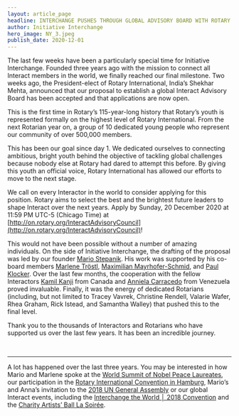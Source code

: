 ```yaml
---
layout: article_page
headline: INTERCHANGE PUSHES THROUGH GLOBAL ADVISORY BOARD WITH ROTARY INTERNATIONAL
author: Initiative Interchange
hero_image: NY_3.jpeg
publish_date: 2020-12-01
---
```


The last few weeks have been a particularly special time for Initiative Interchange. Founded three years ago with the mission to connect all Interact members in the world, we finally reached our final milestone. Two weeks ago, the President-elect of Rotary International, India’s Shekhar Mehta, announced that our proposal to establish a global Interact Advisory Board has been accepted and that applications are now open.

This is the first time in Rotary’s 115-year-long history that Rotary’s youth is represented formally on the highest level of Rotary International. From the next Rotarian year on, a group of 10 dedicated young people who represent our community of over 500,000 members. 

This has been our goal since day 1. We dedicated ourselves to connecting ambitious, bright youth behind the objective of tackling global challenges because nobody else at Rotary had dared to attempt this before. By giving this youth an official voice, Rotary International has allowed our efforts to move to the next stage.

We call on every Interactor in the world to consider applying for this position. Rotary aims to select the best and the brightest future leaders to shape Interact over the next years. Apply by Sunday, 20 December 2020 at 11:59 PM UTC-5 (Chicago Time) at [http://on.rotary.org/InteractAdvisoryCouncil](http://on.rotary.org/InteractAdvisoryCouncil)!

This would not have been possible without a number of amazing individuals. On the side of Initiative Interchange, the drafting of the proposal was led by our founder [Mario Stepanik](https://www.linkedin.com/in/mario-stepanik-816460177). His work was supported by his co-board members [Marlene Tröstl](https://www.linkedin.com/in/marlene-tr%C3%B6stl), [Maximilian Mayrhofer-Schmid](https://www.linkedin.com/in/maximilian-mayrhofer-schmid-4b315018b), and [Paul Klocker](https://www.linkedin.com/in/paul-klocker-67827b16a). Over the last few months, the cooperation with the fellow Interactors [Kamil Kanji](https://www.linkedin.com/in/kamil-kanji-98562312a) from Canada and [Anniela Carracedo](https://www.linkedin.com/in/anniela-carracedo-4581791a6) from Venezuela proved invaluable. Finally, it was the energy of dedicated Rotarians (including, but not limited to Tracey Vavrek, Christine Rendell, Valarie Wafer, Rhea Graham, Rick Istead, and Samantha Walley) that pushed this to the final level. 

Thank you to the thousands of Interactors and Rotarians who have supported us over the last few years. It has been an incredible journey.

<br>

---

A lot has happened over the last three years. You may be interested in how Mario and Marlene spoke at the [World Summit of Nobel Peace Laureates](http://www.initiative-interchange.org/news/articles/interchange-speaking-at-the-world-summit-of-nobel-peace-laureates), our participation in the [Rotary International Convention in Hamburg](http://www.initiative-interchange.org/news/articles/looking-back-at-the-rotary-convention-2019), Mario’s and Anna’s invitation to the [2018 UN General Assembly](http://www.initiative-interchange.org/news/articles/interchange-board-at-the-un-general-assembly) or our global Interact events, including the [Interchange the World │ 2018 Convention](http://www.initiative-interchange.org/news/articles/interchange-the-world-2018-convention) and the [Charity Artists’ Ball La Soirée](http://www.initiative-interchange.org/news/articles/la-soiree-charity-artists-ball-2018).
